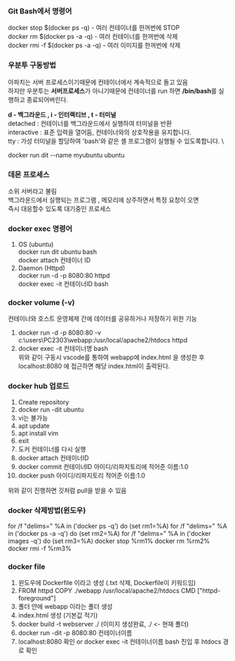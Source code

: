 ### Git Bash에서 명령어

docker stop $(docker ps -q) - 여러 컨테이너를 한꺼번에 STOP\
docker rm $(docker ps -a -q) - 여러 컨테이너를 한꺼번에 삭제\
docker rmi -f $(docker ps -a -q) - 여러 이미지를 한꺼번에 삭제 

### 우분투 구동방법

아파치는 서버 프로세스이기때문에 컨테이너에서 계속적으로 돌고 있음 \
하지만 우분투는 **서버프로세스**가 아니기때문에 컨테이너를 run 하면 **/bin/bash**를 실행하고 종료되어버린다.

**d - 백그라운드 , i - 인터랙티브 , t - 터미널** \
detached : 컨테이너를 백그라운드에서 실행하여 터미널을 반환 \
interactive : 표준 입력을 열어둠, 컨테이너와의 상호작용을 유지합니다. \
tty : 가성 터미널을 할당하여 'bash'와 같은 셸 프로그램이 실행될 수 있도록합니다. \

docker run dit --name myubuntu ubuntu

### 데몬 프로세스

소위 서버라고 불림 \
백그라운드에서 실행되는 프로그램 , 메모리에 상주하면서 특정 요청이 오면 \
즉시 대응할수 있도록 대기중인 프로세스

### docker exec 명령어

1. OS (ubuntu) \
docker run dit ubuntu bash \
docker attach 컨테이너 ID
2. Daemon (Httpd) \
docker run -d -p 8080:80 httpd \
docker exec -it 컨테이너ID bash

### docker volume (-v)

컨테이너와 호스트 운영체제 간에 데이터를 공유하거나 저장하기 위한 기능

1. docker run -d -p 8080:80 -v c:\users\PC2303\webapp:/usr/local/apache2/htdocs httpd
2. docker exec -it 컨테이너명 bash \
위와 같이 구동시 vscode를 통하여 webapp에 index.html 을 생성한 후 \
localhost:8080 에 접근하면 해당 index.html이 출력된다.

### docker hub 업로드

1. Create repository
2. docker run -dit ubuntu
3. vi는 불가능 
4. apt update
5. apt install vim
6. exit
7. 도커 컨테이너를 다시 실행
8. docker attach 컨테이너ID
9. docker commit 컨테이너ID 아이디/리파지토리에 적어준 이름:1.0
10. docker push 아이디/리파지토리 적어준 이름:1.0

위와 같이 진행하면 깃처럼 pull을 받을 수 있음

### docker 삭제방법(윈도우)

for /f "delims=" %A in ('docker ps -q') do (set rm1=%A) 
for /f "delims=" %A in ('docker ps -a -q') do (set rm2=%A) 
for /f "delims=" %A in ('docker images -q') do (set rm3=%A)
docker stop %rm1%
docker rm %rm2%
docker rmi -f %rm3%

### docker file

1. 윈도우에 Dockerfile 이라고 생성 (.txt 삭제, Dockerfile이 키워드임)
2. FROM httpd
   COPY ./webapp /usr/local/apache2/htdocs
   CMD ["httpd-foreground"]
3. 폴더 안에 webapp 이라는 폴더 생성
4. index.html 생성 (기본값 적기)
5. docker build -t webserver ./ (이미지 생성완료, ./ <- 현재 폴더)
6. docker run -dit -p 8080:80 컨테이너이름
7. localhost:8080 확인 or docker exec -it 컨테이너이름 bash 진입 후 htdocs 경로 확인





